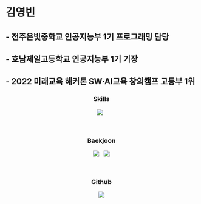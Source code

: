 # 김영빈
## - 전주온빛중학교 인공지능부 1기 프로그래밍 담당  
## - 호남제일고등학교 인공지능부 1기 기장
## - 2022 미래교육 해커톤 SW·AI교육 창의캠프 고등부 1위
<!--
**Nekonic/Nekonic** is a ✨ _special_ ✨ repository because its `README.md` (this file) appears on your GitHub profile.

Here are some ideas to get you started:

- 🔭 I’m currently working on ...
- 🌱 I’m currently learning ...
- 👯 I’m looking to collaborate on ...
- 🤔 I’m looking for help with ...
- 💬 Ask me about ...
- 📫 How to reach me: ...
- 😄 Pronouns: ...
- ⚡ Fun fact: ...
-->
  
<h3 align = "center"<b>Skills</b></h3>
<p align = "center">
    <img src = "https://img.shields.io/badge/C++-00599C?style=flat-square&logo=c%2B%2B&logoColor=white"/> &nbsp
</p>
<br>
<h3 align = "center"<b>Baekjoon</b></h3>
<p align = "center">
  <img src = "http://mazassumnida.wtf/api/generate_badge?boj=funiculi_funicula&theme=warm"/> &nbsp
  <img src = "https://mazandi.herokuapp.com/api?handle=funiculi_funicula&theme=warm"/>
</p>
<br>
<h3 align = "center"<b>Github</b></h3>
<p align = "center">
  <img src = "https://github-readme-stats.vercel.app/api/top-langs/?username=Nekonic&hide=scss,html,ruby&layout=compact&theme=github_dark"/>
</p>

